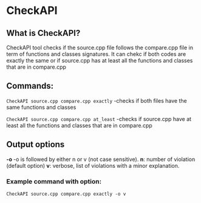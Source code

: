 # CheckAPI

## What is CheckAPI? 
CheckAPI tool checks if the source.cpp file follows the compare.cpp file in term of functions and classes signatures.
It can chekc if both codes are exactly the same or if source.cpp has at least all the functions and classes that are in compare.cpp 

## Commands:

`CheckAPI source.cpp compare.cpp exactly` -checks if both files have the same functions and classes

`CheckAPI source.cpp compare.cpp at_least` -checks if source.cpp have at least all the functions and classes that are in compare.cpp


## Output options
<strong> -o </strong> 
-o is followed by either n or v (not case sensitive).
<strong>n</strong>: number of violation (default option)
<strong>v</strong>: verbose, list of violations with a minor explanation.

### Example command with option:
`CheckAPI source.cpp compare.cpp exactly -o v`
